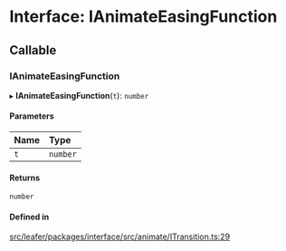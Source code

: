 # Interface: IAnimateEasingFunction

## Callable

### IAnimateEasingFunction

▸ **IAnimateEasingFunction**(`t`): `number`

#### Parameters

| Name | Type |
| :------ | :------ |
| `t` | `number` |

#### Returns

`number`

#### Defined in

[src/leafer/packages/interface/src/animate/ITransition.ts:29](https://github.com/leaferjs/leafer/blob/9496e2973fd92c147ae5dbbf3c11ffcd5991c0f1/packages/interface/src/animate/ITransition.ts#L29)
